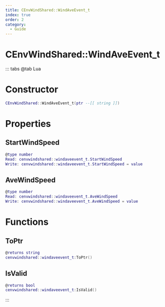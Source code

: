 ```yaml
---
title: CEnvWindShared::WindAveEvent_t
index: true
order: 2
category:
  - Guide
---
```


# CEnvWindShared::WindAveEvent_t

::: tabs
@tab Lua
# Constructor
```lua
CEnvWindShared::WindAveEvent_t(ptr --[[ string ]])
```
# Properties
## StartWindSpeed 
```lua
@type number
Read: cenvwindshared::windaveevent_t.StartWindSpeed
Write: cenvwindshared::windaveevent_t.StartWindSpeed = value
```
## AveWindSpeed 
```lua
@type number
Read: cenvwindshared::windaveevent_t.AveWindSpeed
Write: cenvwindshared::windaveevent_t.AveWindSpeed = value
```
# Functions
## ToPtr
```lua
@returns string
cenvwindshared::windaveevent_t:ToPtr()
```
## IsValid
```lua
@returns bool
cenvwindshared::windaveevent_t:IsValid()
```

:::